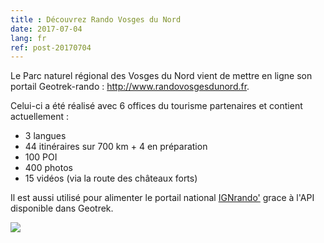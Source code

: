 ```yaml
---
title : Découvrez Rando Vosges du Nord
date: 2017-07-04
lang: fr
ref: post-20170704
---
```


Le Parc naturel régional des Vosges du Nord vient de mettre en ligne son portail Geotrek-rando : <a href="http://www.randovosgesdunord.fr" target="_blank">http://www.randovosgesdunord.fr</a>.

Celui-ci a été réalisé avec 6 offices du tourisme partenaires et contient actuellement : 

- 3 langues
- 44 itinéraires sur 700 km + 4 en préparation
- 100 POI
- 400 photos
- 15 vidéos (via la route des châteaux forts)

Il est aussi utilisé pour alimenter le portail national <a href="https://ignrando.fr/fr/communautes/parc-naturel-regional-des-vosges-du-nord" target="_blank">IGNrando'</a> grace à l'API disponible dans Geotrek.

<a href="http://www.randovosgesdunord.fr" target="_blank"><img src="{{ site.baseurl }}/assets/img/2017-rando-vosges-nord.jpg"></a>
